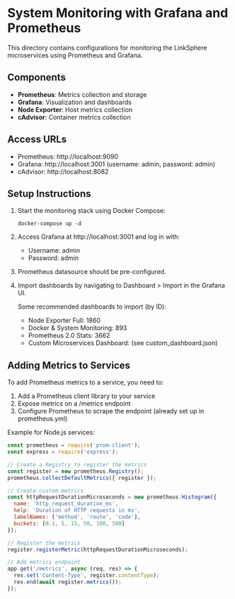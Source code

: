 # System Monitoring with Grafana and Prometheus

This directory contains configurations for monitoring the LinkSphere microservices using Prometheus and Grafana.

## Components

- **Prometheus**: Metrics collection and storage
- **Grafana**: Visualization and dashboards
- **Node Exporter**: Host metrics collection
- **cAdvisor**: Container metrics collection

## Access URLs

- Prometheus: http://localhost:9090
- Grafana: http://localhost:3001 (username: admin, password: admin)
- cAdvisor: http://localhost:8082

## Setup Instructions

1. Start the monitoring stack using Docker Compose:
   ```
   docker-compose up -d
   ```

2. Access Grafana at http://localhost:3001 and log in with:
   - Username: admin
   - Password: admin

3. Prometheus datasource should be pre-configured.

4. Import dashboards by navigating to Dashboard > Import in the Grafana UI.
   
   Some recommended dashboards to import (by ID):
   - Node Exporter Full: 1860
   - Docker & System Monitoring: 893
   - Prometheus 2.0 Stats: 3662
   - Custom Microservices Dashboard: (see custom_dashboard.json)

## Adding Metrics to Services

To add Prometheus metrics to a service, you need to:

1. Add a Prometheus client library to your service
2. Expose metrics on a /metrics endpoint
3. Configure Prometheus to scrape the endpoint (already set up in prometheus.yml)

Example for Node.js services:
```javascript
const prometheus = require('prom-client');
const express = require('express');

// Create a Registry to register the metrics
const register = new prometheus.Registry();
prometheus.collectDefaultMetrics({ register });

// Create custom metrics
const httpRequestDurationMicroseconds = new prometheus.Histogram({
  name: 'http_request_duration_ms',
  help: 'Duration of HTTP requests in ms',
  labelNames: ['method', 'route', 'code'],
  buckets: [0.1, 5, 15, 50, 100, 500]
});

// Register the metrics
register.registerMetric(httpRequestDurationMicroseconds);

// Add metrics endpoint
app.get('/metrics', async (req, res) => {
  res.set('Content-Type', register.contentType);
  res.end(await register.metrics());
});
``` 